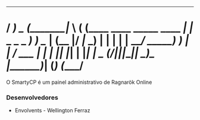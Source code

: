   ______                               _______ ______  
 / _____)                    _        (_______|_____ \ 
( (____  ____  _____  ____ _| |_ _   _ _       _____) )
 \____ \|    \(____ |/ ___|_   _) | | | |     |  ____/ 
 _____) ) | | / ___ | |     | |_| |_| | |_____| |    _ 
(______/|_|_|_\_____|_|      \__)\__  |\______)_|   (_)
                                (____/    
===============
O SmartyCP é um painel administrativo de Ragnarök Online
### Desenvolvedores
- Envolvents			- Wellington Ferraz
